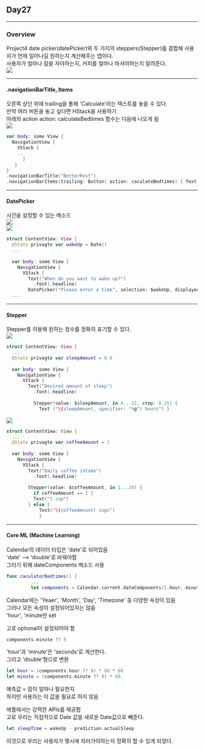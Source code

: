 ## Day27
***

### Overview
Project4 date picker(datePicker)와 두 가지의 steppers(Stepper)를 결합해 사용자가 언제 일어나길 원하는지 계산해주는 앱이다.   
사용자가 얼마나 잠을 자야하는지, 커피를 얼마나 마셔야하는지 알려준다.   
<img src = "https://user-images.githubusercontent.com/47841046/116516456-989a1780-a908-11eb-93c4-6a765a337ff2.png" > </img><br/>
   
***
#### .navigationBarTitle, Items
오른쪽 상단 위에 trailing을 통해 'Calculate'라는 텍스트를 놓을 수 있다.    
만약 여러 버튼을 놓고 싶다면 HStack을 사용하기   
아래의 action action: calculateBedtimes 함수는 다음에 나오게 됨   
<img src = "https://user-images.githubusercontent.com/47841046/116513404-7d2d0d80-a904-11eb-83ca-17b3310fb2e8.png" ></img><br/>

```swift
var body: some View {
  NavigationView {
    VStack {
    ...
      }
   }
}
.navigationBarTitle("BetterRest")
.navigationBarItems(trailing: Button( action: caculateBedtimes) { Text("Calculate") }
```


***
#### DatePicker
시간을 설정할 수 있는 메소드   
<img src = "https://user-images.githubusercontent.com/47841046/116514274-c5006480-a905-11eb-8eb5-81dc13867ec4.png"> </img><br/>
<img src ="https://user-images.githubusercontent.com/47841046/116515175-e7df4880-a906-11eb-9727-2cbdefa6f374.png"> </img><br/>


```swift
struct ContentView: View {
  @State privagte var wakeUp = Date()
  ...
  
  var body: some View {
    NavigationView {
      VStack {
        Text("When do you want to wake up?")
          .font(.headline)
        DatePicker("Please enter a time", selection: $wakeUp, displayeddComponents: .hourAndMinute) .labelsHidden()
  ...
```

***
#### Stepper
Stepper를 이용해 원하는 정수를 정확히 표기할 수 있다.   
<img src="https://user-images.githubusercontent.com/47841046/116516003-009c2e00-a908-11eb-8a0e-17c6617f2e62.png"> </img><br/>

```swift
struct ContentView: View {
  ...
  @State privagte var sleepAmount = 8.0
  
  var body: some View {
    NavigationView {
      VStack {
        Text("Desired amount of sleep")
          .font(.headline)
          
          Stepper(value: $sleepAmount, in 4...12, step: 0.25) {
            Text ("\(sleepAmount, specifier: "%g") hours") }
```
<img src ="https://user-images.githubusercontent.com/47841046/116515895-dd717e80-a907-11eb-8758-733ea94f0a74.png"> </img><br/>
```swift
struct ContentView: View {
  ...
  @State privagte var coffeeAmount = 1
  
  var body: some View {
    NavigationView {
      VStack {
        Text("Daily coffee intake")
          .font(.headline)
          
        Stepper(value: $coffeeAmount, in 1...20) {
          if coffeeAmount == 1 {
          Text("1 cup")
        } else {
            Text("\(coffeeAmount) cups")
            }
```
*** 
#### Core ML (Machine Learning)
Calendar의 데이터 타입은 'date'로 되어있음   
'date' --> 'double'로 바꿔야함   
그러기 위해 dateComponents 메소드 사용
```swift
func caculatorBedtimes() {
         ...
         let components = Calendar.current.dateComponents([.hour,.minute], from: wakeUp)
```
Calendar에는 'Yeaer', 'Month', 'Day', 'Timezone' 등 다양한 속성이 있음   
그러나 모든 속성이 설정되어있지는 않음   
'hour', 'minute만 set   

고로 optional이 설정되어야 함   

```swift
components.minute ?? 0
```

'hour'과 'minute'은 'seconds'로 계산한다.   
그리고 'double'형으로 변환
 ```swift
 let hour = (components.hour ?? 0) * 60 * 60
 let minute = (components.minute ?? 0) * 60
 ```
예측값 = 잠이 얼마나 필요한지   
하지만 사용자는 이 값을 필요로 하지 않음   

애플에서는 강력한 APIs를 제공함   
고로 우리는 직접적으로 Date 값을 새로운 Date값으로 빼준다.
```swift
let sleepTime = wakeUp - prediction.actualSleep
```
이것으로 우리는 사용자가 몇시에 자러가야하는지 정확히 할 수 있게 되었다.    










